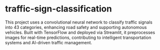 # traffic-sign-classification
This project uses a convolutional neural network to classify traffic signals into 43 categories, enhancing road safety and supporting autonomous vehicles. Built with TensorFlow and deployed via Streamlit, it preprocesses images for real-time predictions, contributing to intelligent transportation systems and AI-driven traffic management.
